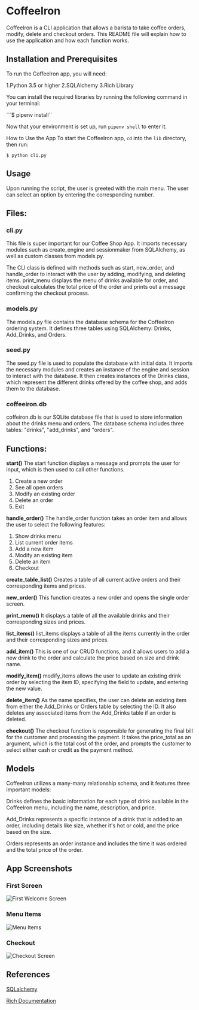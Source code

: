 # CoffeeIron 

CoffeeIron is a CLI application that allows a barista to take coffee orders, modify, delete and checkout orders. 
This README file will explain how to use the application and how each function works.


## Installation and Prerequisites

To run the CoffeeIron app, you will need:


1.Python 3.5 or higher
2.SQLAlchemy
3.Rich Library 

You can install the required libraries by running the following command in your terminal:


```$ pipenv install``

Now that your environment is set up, run `pipenv shell` to enter it.

How to Use the App
To start the CoffeeIron app, `cd` into the `lib` directory, then run:

```$ python cli.py```


## Usage

Upon running the script, the user is greeted with the main menu. The user can select an option by entering the corresponding number.


## Files:

### cli.py

This file is super important for our Coffee Shop App. It imports necessary modules such as create_engine and sessionmaker from SQLAlchemy, as well as custom classes from models.py. 

The CLI class is defined with methods such as start, new_order, and handle_order to interact with the user by adding, modifying, and deleting items. print_menu displays the menu of drinks available for order, and checkout calculates the total price of the order and prints out a message confirming the checkout process.


### models.py

The models.py file contains the database schema for the CoffeeIron ordering system. It defines three tables using SQLAlchemy: Drinks, Add_Drinks, and Orders.

### seed.py

The seed.py file is used to populate the database with initial data. It imports the necessary modules and creates an instance of the engine and session to interact with the database. It then creates instances of the Drinks class, which represent the different drinks offered by the coffee shop, and adds them to the database. 

### coffeeiron.db

coffeiron.db is our SQLite database file that is used to store information about the drinks menu and orders. The database schema includes three tables: "drinks", "add_drinks", and "orders".  

## Functions:


**start()**
The start function displays a message and prompts the user for input, which is then used to call other functions.
1. Create a new order
2. See all open orders
3. Modify an existing order
4. Delete an order
5. Exit

**handle_order()**
The handle_order function takes an order item and allows the user to select the following features: 

 1. Show drinks menu
 2. List current order items
 3. Add a new item
 4. Modify an existing item
 5. Delete an item
 6. Checkout 


**create_table_list()**
Creates a table of all current active orders and their corresponding items and prices.

**new_order()**
This function creates a new order and opens the single order screen.

**print_menu()**
It displays a table of all the available drinks and their corresponding sizes and prices.

**list_items()**
list_items displays a table of all the items currently in the order and their corresponding sizes and prices.

**add_item()**
This is one of our CRUD functions, and it allows users to add a new drink to the order and calculate the price based on size and drink name.

**modify_item()**
modify_items allows the user to update an existing drink order by selecting the item ID, specifying the field to update, and entering the new value. 

**delete_item()**
As the name specifies, the user can delete an existing item from either the Add_Drinks or Orders table by selecting the ID. It also deletes any associated items from the Add_Drinks table if an order is deleted.

**checkout()**
The checkout function is responsible for generating the final bill for the customer and processing the payment. It takes the price_total as an argument, which is the total cost of the order, and prompts the customer to select either cash or credit as the payment method.

## Models

CoffeeIron utilizes a many-many relationship schema, and it features three important models:

Drinks defines the basic information for each type of drink available in the CoffeeIron menu, including the name, description, and price.

Add_Drinks represents a specific instance of a drink that is added to an order, including details like size, whether it's hot or cold, and the price based on the size.

Orders represents an order instance and includes the time it was ordered and the total price of the order.

## App Screenshots

### First Screen

![First Welcome Screen](lib/assets/coffeiron.png)

### Menu Items

![Menu Items](lib/assets/menushot.png)

### Checkout

![Checkout Screen](lib/assets/checkoutshot.png)


## References

[SQLalchemy](https://www.sqlalchemy.org/)

[Rich Documentation](https://rich.readthedocs.io/en/stable/introduction.html)



